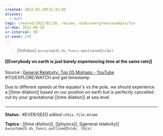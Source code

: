 ```yaml
---
created: 2022-02-20T15:32:05 
aliases:
  - null
tags: created/2022/02/20, review, node/evergreen/example/fun
sr-due: 2022-08-10
sr-interval: 99
sr-ease: 230
---
```

> [!infobox]
`$=customJS.dv_funcs.mentionedIn(dv)`

#### [[Everybody on earth is just barely experiencing time at the same rate]] 

Source:: [General Relativity: Top 05 Mishaps  - YouTube](https://www.youtube.com/watch?v=Z4oy6mnkyW4)
#TO/EXPLORE/WATCH and get timestamp

Due to different speeds at the equator's vs the pole, we should experience a [[time dilation]] based on our position on earth but is perfectly cancelled out by your gravitational [[time dilation]] at sea level. 

### <hr class="footnote"/>

**Status**:: #EVER/SEED 
*edited `=this.file.mtime`*

**Topics**:: [[time dilation]], [[physics]], [[general relativity]]
*`$=customJS.dv_funcs.outlinedIn(dv, this)`*
